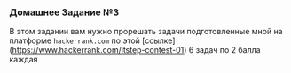 ### Домашнее Задание №3

В этом задании вам нужно прорешать задачи подготовленные мной на платформе `hackerrank.com` по этой [ссылке] (https://www.hackerrank.com/itstep-contest-01)
6 задач по 2 балла каждая
